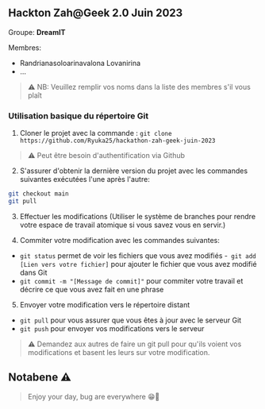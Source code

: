 ## Hackton Zah@Geek 2.0 Juin 2023

Groupe: **DreamIT**

Membres:

- Randrianasoloarinavalona Lovanirina
- ...

> ⚠️ NB: Veuillez remplir vos noms dans la liste des membres s'il vous plaît

### Utilisation basique du répertoire Git

1. Cloner le projet avec la commande : `git clone https://github.com/Ryuka25/hackathon-zah-geek-juin-2023`

> ⚠️ Peut être besoin d'authentification via Github

2. S'assurer d'obtenir la dernière version du projet avec les commandes suivantes exécutées l'une après l'autre:

```bash
git checkout main
git pull
```

3. Effectuer les modifications (Utiliser le système de branches pour rendre votre espace de travail atomique si vous savez vous en servir.)

4. Commiter votre modification avec les commandes suivantes:

- `git status` permet de voir les fichiers que vous avez modifiés -` git add [Lien vers votre fichier]` pour ajouter le fichier que vous avez modifié dans Git
- `git commit -m "[Message de commit]"` pour commiter votre travail et décrire ce que vous avez fait en une phrase

5. Envoyer votre modification vers le répertoire distant

- `git pull` pour vous assurer que vous êtes à jour avec le serveur Git
- `git push` pour envoyer vos modifications vers le serveur

> ⚠️ Demandez aux autres de faire un git pull pour qu'ils voient vos modifications et basent les leurs sur votre modification.

## Notabene ⚠️

> Enjoy your day, bug are everywhere 😁👋
